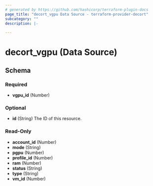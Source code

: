 ```yaml
---
# generated by https://github.com/hashicorp/terraform-plugin-docs
page_title: "decort_vgpu Data Source - terraform-provider-decort"
subcategory: ""
description: |-
  
---
```


# decort_vgpu (Data Source)





<!-- schema generated by tfplugindocs -->
## Schema

### Required

- **vgpu_id** (Number)

### Optional

- **id** (String) The ID of this resource.

### Read-Only

- **account_id** (Number)
- **mode** (String)
- **pgpu** (Number)
- **profile_id** (Number)
- **ram** (Number)
- **status** (String)
- **type** (String)
- **vm_id** (Number)


